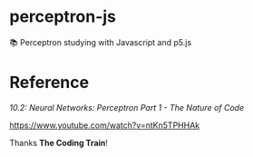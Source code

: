# perceptron-js
:books: Perceptron studying with Javascript and p5.js

# Reference

_10.2: Neural Networks: Perceptron Part 1 - The Nature of Code_

https://www.youtube.com/watch?v=ntKn5TPHHAk

Thanks **The Coding Train**!
